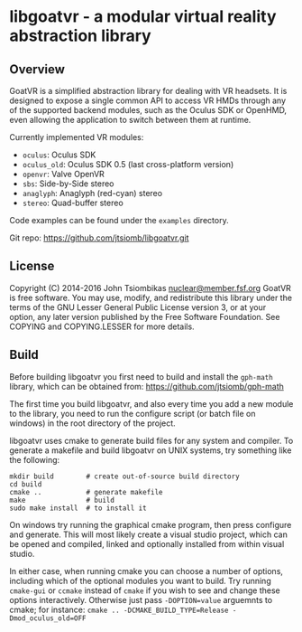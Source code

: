 libgoatvr - a modular virtual reality abstraction library
=========================================================

Overview
--------
GoatVR is a simplified abstraction library for dealing with VR headsets. It
is designed to expose a single common API to access VR HMDs through any of the
supported backend modules, such as the Oculus SDK or OpenHMD, even allowing the
application to switch between them at runtime.

Currently implemented VR modules:
 - `oculus`: Oculus SDK
 - `oculus_old`: Oculus SDK 0.5 (last cross-platform version)
 - `openvr`: Valve OpenVR
 - `sbs`: Side-by-Side stereo
 - `anaglyph`: Anaglyph (red-cyan) stereo
 - `stereo`: Quad-buffer stereo

Code examples can be found under the `examples` directory.

Git repo: https://github.com/jtsiomb/libgoatvr.git

License
-------
Copyright (C) 2014-2016 John Tsiombikas <nuclear@member.fsf.org>
GoatVR is free software. You may use, modify, and redistribute this library
under the terms of the GNU Lesser General Public License version 3, or at your
option, any later version published by the Free Software Foundation. See COPYING
and COPYING.LESSER for more details.

Build
-----
Before building libgoatvr you first need to build and install the `gph-math`
library, which can be obtained from: https://github.com/jtsiomb/gph-math

The first time you build libgoatvr, and also every time you add a new module to
the library, you need to run the configure script (or batch file on windows) in
the root directory of the project.

libgoatvr uses cmake to generate build files for any system and compiler. To
generate a makefile and build libgoatvr on UNIX systems, try something like the
following:

    mkdir build        # create out-of-source build directory
    cd build
    cmake ..           # generate makefile
    make               # build
    sudo make install  # to install it

On windows try running the graphical cmake program, then press configure and
generate. This will most likely create a visual studio project, which can be
opened and compiled, linked and optionally installed from within visual studio.

In either case, when running cmake you can choose a number of options, including
which of the optional modules you want to build. Try running `cmake-gui` or
`ccmake` instead of `cmake` if you wish to see and change these options
interactively. Otherwise just pass `-DOPTION=value` arguemnts to cmake; for
instance: `cmake .. -DCMAKE_BUILD_TYPE=Release -Dmod_oculus_old=OFF`
